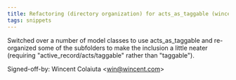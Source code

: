 ```yaml
---
title: Refactoring (directory organization) for acts_as_taggable (wincent.com, 36d2f80)
tags: snippets
---
```


Switched over a number of model classes to use acts\_as\_taggable and re-organized some of the subfolders to make the inclusion a little neater (requiring "active\_record/acts/taggable" rather than "taggable").

Signed-off-by: Wincent Colaiuta &lt;win@wincent.com&gt;
